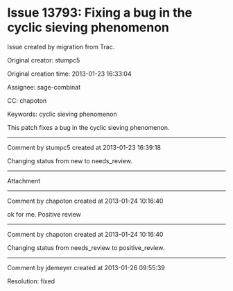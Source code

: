 # Issue 13793: Fixing a bug in the cyclic sieving phenomenon

Issue created by migration from Trac.

Original creator: stumpc5

Original creation time: 2013-01-23 16:33:04

Assignee: sage-combinat

CC:  chapoton

Keywords: cyclic sieving phenomenon

This patch fixes a bug in the cyclic sieving phenomenon.


---

Comment by stumpc5 created at 2013-01-23 16:39:18

Changing status from new to needs_review.


---

Attachment


---

Comment by chapoton created at 2013-01-24 10:16:40

ok for me. Positive review


---

Comment by chapoton created at 2013-01-24 10:16:40

Changing status from needs_review to positive_review.


---

Comment by jdemeyer created at 2013-01-26 09:55:39

Resolution: fixed
